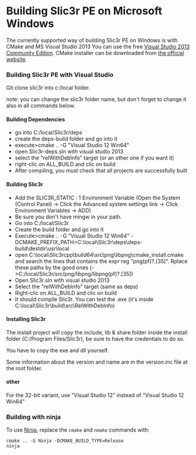# Building Slic3r PE on Microsoft Windows

The currently supported way of building Slic3r PE on Windows is with CMake and MS Visual Studio 2013
You can use the free [Visual Studio 2013 Community Edition](https://www.visualstudio.com/vs/older-downloads/).
CMake installer can be downloaded from [the official website](https://cmake.org/download/).

### Building Slic3r PE with Visual Studio

Git clone slic3r into c:/local folder.

note: you can change the slic3r folder name, but don't forget to change it also in all commands below.

#### Building Dependencies

* go into C:/local/Slic3r/deps
* create the deps-build folder and go into it
* execute>cmake .. -G "Visual Studio 12 Win64"
* open Slic3r-deps.sln with visual studio 2013
* select the "relWithDebInfo" target (or an other one if you want it)
* right-clic on ALL_BUILD and clic on build
* After compiling, you must check that all projects are successfully built

#### Building Slic3r

* Add the SLIC3R_STATIC : 1 Environment Variable (Open the System (Control Panel) -> Click the Advanced system settings link -> Click Environment Variables -> ADD)
* Be sure you don't have mingw in your path.
* Go into C:/local/Slic3r
* Create the build folder and go into it
* Execute>cmake .. -G "Visual Studio 12 Win64" -DCMAKE_PREFIX_PATH=C:\local\Slic3r\deps\deps-build\destdir\usr\local
* open C:\local\Slic3rcpp\build64\src\png\libpng\cmake_install.cmake and search the lines that contains  the expr reg "png(pf)?.[35]". Rplace these paths by the good ones (->C:/local/Slic3r/src/png/libpng/libpng(pf)?.[35])
* Open Slic3r.sln with visual studio 2013
* Select the "relWithDebInfo" target (same as deps)
* Right-clic on ALL_BUILD and clic on build
* It should compile Slic3r. You can test the .exe (it's inside C:\local\Slic3r\build\src\RelWithDebInfo)

#### Installing Slic3r

The install project will copy the include, lib & share folder inside the install folder (C:/Program Files/Slic3r), be sure to have the credentials to do so.

You have to copy the exe and dll yourself.

Some information about the version and name are in the version.inc file at the root folder.

#### other

For the 32-bit variant, use "Visual Studio 12" instead of "Visual Studio 12 Win64"

### Building with ninja

To use [Ninja](https://ninja-build.org/), replace the `cmake` and `nmake` commands with:

    cmake .. -G Ninja -DCMAKE_BUILD_TYPE=Release
    ninja
